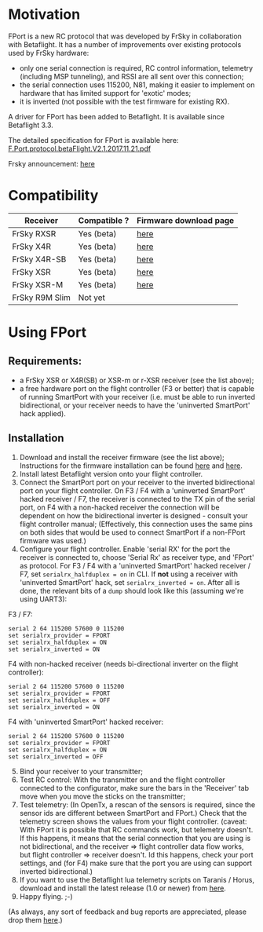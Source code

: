 # Motivation

FPort is a new RC protocol that was developed by FrSky in collaboration with Betaflight. It has a number of improvements over existing protocols used by FrSky hardware:

- only one serial connection is required, RC control information, telemetry (including MSP tunneling), and RSSI are all sent over this connection;
- the serial connection uses 115200, N81, making it easier to implement on hardware that has limited support for 'exotic' modes;
- it is inverted (not possible with the test firmware for existing RX).

A driver for FPort has been added to Betaflight. It is available since Betaflight 3.3.

The detailed specification for FPort is available here: [F.Port.protocol.betaFlight.V2.1.2017.11.21.pdf][1]

Frsky announcement: [here][9]

# Compatibility


| Receiver | Compatible ? | Firmware download page |
| - | - | - |
| FrSky RXSR | Yes (beta) | [here][8] |
| FrSky X4R | Yes (beta) | [here][10] |
| FrSky X4R-SB | Yes (beta) | [here][11] |
| FrSky XSR | Yes (beta) | [here][2] |
| FrSky XSR-M | Yes (beta) | [here][12] |
| FrSky R9M Slim | Not yet | |


# Using FPort

## Requirements:
- a FrSky XSR or X4R(SB) or XSR-m or r-XSR receiver (see the list above);
- a free hardware port on the flight controller (F3 or better) that is capable of running SmartPort with your receiver (i.e. must be able to run inverted bidirectional, or your receiver needs to have the 'uninverted SmartPort' hack applied).

## Installation
1. Download and install the receiver firmware (see the list above); Instructions for the firmware installation can be found [here][3] and [here][4].
2. Install latest Betaflight version onto your flight controller.
3. Connect the SmartPort port on your receiver to the inverted bidirectional port on your flight controller. On F3 / F4 with a 'uninverted SmartPort' hacked receiver / F7, the receiver is connected to the TX pin of the serial port, on F4 with a non-hacked receiver the connection will be dependent on how the bidirectional inverter is designed - consult your flight controller manual; (Effectively, this connection uses the same pins on both sides that would be used to connect SmartPort if a non-FPort firmware was used.)
4. Configure your flight controller. Enable 'serial RX' for the port the receiver is connected to, choose 'Serial Rx' as receiver type, and 'FPort' as protocol. For F3 / F4 with a 'uninverted SmartPort' hacked receiver / F7, set `serialrx_halfduplex = on` in CLI. If **not** using a receiver with 'uninverted SmartPort' hack, set `serialrx_inverted = on`. After all is done, the relevant bits of a `dump` should look like this (assuming we're using UART3):

F3 / F7:

    serial 2 64 115200 57600 0 115200
    set serialrx_provider = FPORT
    set serialrx_halfduplex = ON
    set serialrx_inverted = ON

F4 with non-hacked receiver (needs bi-directional inverter on the flight controller):

    serial 2 64 115200 57600 0 115200
    set serialrx_provider = FPORT
    set serialrx_halfduplex = OFF
    set serialrx_inverted = ON

F4 with 'uninverted SmartPort' hacked receiver:

    serial 2 64 115200 57600 0 115200
    set serialrx_provider = FPORT
    set serialrx_halfduplex = ON
    set serialrx_inverted = OFF


5. Bind your receiver to your transmitter;
6. Test RC control: With the transmitter on and the flight controller connected to the configurator, make sure the bars in the 'Receiver' tab move when you move the sticks on the transmitter;
7. Test telemetry: (In OpenTx, a rescan of the sensors is required, since the sensor ids are different between SmartPort and FPort.) Check that the telemetry screen shows the values from your flight controller. (caveat: With FPort it is possible that RC commands work, but telemetry doesn't. If this happens, it means that the serial connection that you are using is not bidirectional, and the receiver => flight controller data flow works, but flight controller => receiver doesn't. Id this happens, check your port settings, and (for F4) make sure that the port you are using can support inverted bidirectional.)
8. If you want to use the Betaflight lua telemetry scripts on Taranis / Horus, download and install the latest release (1.0 or newer) from [here][6].
9. Happy flying. ;-)

(As always, any sort of feedback and bug reports are appreciated, please drop them [here][7].)





[1]: https://github.com/betaflight/betaflight/files/1491056/F.Port.protocol.betaFlight.V2.1.2017.11.21.pdf

[2]: https://www.frsky-rc.com/xsr/

[3]: https://oscarliang.com/flash-frsky-rx-firmware/

[4]: http://thrustworx.com/frsky-x-series-receiver-sensor-s-port-firmware-flashing-9xr-pro-complete-guide/

[5]: https://ci.betaflight.tech/job/Betaflight/

[6]: https://github.com/betaflight/betaflight-tx-lua-scripts/releases

[7]: https://github.com/betaflight/betaflight/issues

[8]: https://www.frsky-rc.com/r-xsr/

[9]: https://www.frsky-rc.com/frsky-betaflight-introduction-of-f-port-protocol/

[10]: https://www.frsky-rc.com/x4r/

[11]: https://www.frsky-rc.com/x4rsb/

[12]: https://www.frsky-rc.com/xsr-m/

[13]: https://www.frsky-rc.com/r9-slim/